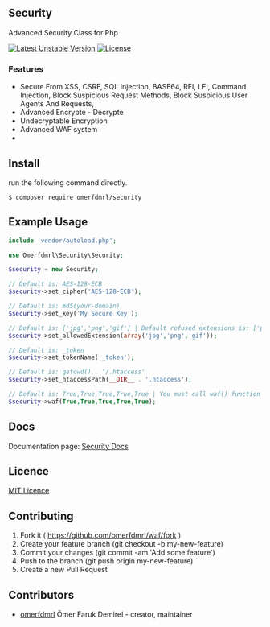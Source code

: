 ## Security

Advanced Security Class for Php


[![Latest Unstable Version](https://poser.pugx.org/omerfdmrl/waf/v/unstable.svg)](https://packagist.org/packages/omerfdmrl/security)
[![License](https://poser.pugx.org/omerfdmrl/waf/license.svg)](https://packagist.org/packages/omerfdmrl/security)

### Features
- Secure From XSS, CSRF, SQL Injection, BASE64, RFI, LFI, Command Injection, Block Suspicious Request Methods, Block Suspicious User Agents And Requests, 
- Advanced Encrypte - Decrypte
- Undecryptable Encryption
- Advanced WAF system
- 

## Install

run the following command directly.

```
$ composer require omerfdmrl/security
```

## Example Usage
```php
include 'vendor/autoload.php';

use Omerfdmrl\Security\Security;

$security = new Security;

// Default is: AES-128-ECB
$security->set_cipher('AES-128-ECB');

// Default is: md5(your-domain)
$security->set_key('My Secure Key');

// Default is: ['jpg','png','gif'] | Default refused extensions is: ['php','bat','']
$security->set_allowedExtension(array('jpg','png','gif'));

// Default is: _token
$security->set_tokenName('_token');

// Default is: getcwd() . '/.htaccess'
$security->set_htaccessPath(__DIR__ . '.htaccess');

// Default is: True,True,True,True,True | You must call waf() function
$security->waf(True,True,True,True,True);
```


## Docs
Documentation page: [Security Docs][doc-url]


## Licence
[MIT Licence][mit-url]

## Contributing

1. Fork it ( https://github.com/omerfdmrl/waf/fork )
2. Create your feature branch (git checkout -b my-new-feature)
3. Commit your changes (git commit -am 'Add some feature')
4. Push to the branch (git push origin my-new-feature)
5. Create a new Pull Request

## Contributors

- [omerfdmrl](https://github.com/omerfdmrl) Ömer Faruk Demirel - creator, maintainer

[mit-url]: http://opensource.org/licenses/MIT
[doc-url]: https://github.com/omerfdmrl/waf/wiki
